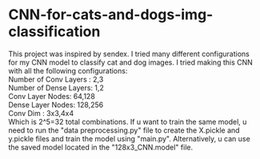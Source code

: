 # CNN-for-cats-and-dogs-img-classification

This project was inspired by sendex. I tried many different configurations for my CNN model to classify cat and dog images. 
I tried making this CNN with all the following configurations:\
Number of Conv Layers : 2,3 \
Number of Dense Layers: 1,2 \
Conv Layer Nodes: 64,128 \
Dense Layer Nodes: 128,256\
Conv Dim : 3x3,4x4 \
Which is 2^5=32 total combinations.
If u want to train the same model, u need to run the "data preprocessing.py" file to create the X.pickle and y.pickle files and train the model using "main.py".
Alternatively, u can use the saved model located in the "128x3_CNN.model" file.
